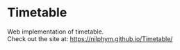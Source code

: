 # Timetable
Web implementation of timetable.  
Check out the site at: https://nilphym.github.io/Timetable/
